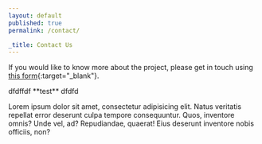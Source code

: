 ```yaml
---
layout: default
published: true
permalink: /contact/

_title: Contact Us
---
```

If you would like to know more about the project, please get in touch using [this form](https://docs.google.com/forms/d/e/1FAIpQLSeJPo89BWV6CSseAzENITkwPaqKHXE9zyGz_fniwiwOig4uTw/viewform){:target="_blank"}.

<div markdown="1">
	<p>dfdffdf **test** dfdfd</p>
	<p>Lorem ipsum dolor sit amet, consectetur adipisicing elit. Natus veritatis repellat error deserunt culpa tempore consequuntur. Quos, inventore omnis? Unde vel, ad? Repudiandae, quaerat! Eius deserunt inventore nobis officiis, non?</p>
</div>